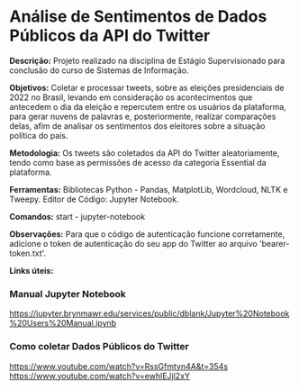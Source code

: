 # Análise de Sentimentos de Dados Públicos da API do Twitter

**Descrição:** Projeto realizado na disciplina de Estágio Supervisionado para conclusão do curso de Sistemas de Informação.

**Objetivos:** Coletar e processar tweets, sobre as eleições presidenciais de 2022 no Brasil,
levando em consideração os acontecimentos que antecedem o dia da eleição e repercutem entre os
usuários da plataforma, para gerar nuvens de palavras e, posteriormente, realizar comparações delas, 
afim de analisar os sentimentos dos eleitores sobre a situação política do país.

**Metodologia:** Os tweets são coletados da API do Twitter aleatoriamente, tendo como base as permissões de
acesso da categoria Essential da plataforma.

**Ferramentas:** 
Bibliotecas Python - Pandas, MatplotLib, Wordcloud, NLTK e Tweepy.
Editor de Código: Jupyter Notebook.

**Comandos:**
start - jupyter-notebook

**Observações:**
Para que o código de autenticação funcione corretamente, adicione o token de autenticação do seu app do Twitter ao arquivo 'bearer-token.txt'.

**Links úteis:**
### Manual Jupyter Notebook
https://jupyter.brynmawr.edu/services/public/dblank/Jupyter%20Notebook%20Users%20Manual.ipynb

### Como coletar Dados Públicos do Twitter
https://www.youtube.com/watch?v=RssGfmtyn4A&t=354s
https://www.youtube.com/watch?v=ewhIEJjl2xY
